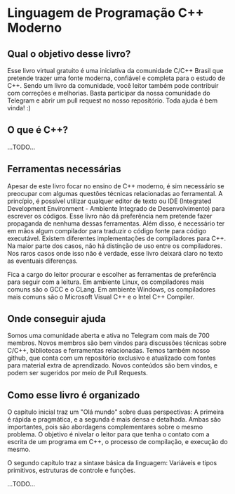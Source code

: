 # Linguagem de Programação C++ Moderno

## Qual o objetivo desse livro?

Esse livro virtual gratuito é uma iniciativa da comunidade C/C++ Brasil que pretende trazer uma fonte moderna, confiável e completa para o estudo de C++. Sendo um livro da comunidade, você leitor também pode contribuir com correções e melhorias. Basta participar da nossa comunidade do Telegram e abrir um pull request no nosso repositório. Toda ajuda é bem vinda! :)


## O que é C++?

...TODO...


## Ferramentas necessárias

Apesar de este livro focar no ensino de C++ moderno, é sim necessário se preocupar com algumas questões técnicas relacionadas ao ferramental. A princípio, é possível utilizar qualquer editor de texto ou IDE (Integrated Development Environment - Ambiente Integrado de Desenvolvimento) para escrever os códigos. Esse livro não dá preferência nem pretende fazer propaganda de nenhuma dessas ferramentas. Além disso, é necessário ter em mãos algum compilador para traduzir o código fonte para código executável. Existem diferentes implementações de compiladores para C++. Na maior parte dos casos, não há distinção de uso entre os compiladores. Nos raros casos onde isso não é verdade, esse livro deixará claro no texto as eventuais diferenças.

Fica a cargo do leitor procurar e escolher as ferramentas de preferência para seguir com a leitura. Em ambiente Linux, os compiladores mais comuns são o GCC e o CLang. Em ambiente Windows, os compiladores mais comuns são o Microsoft Visual C++ e o Intel C++ Compiler.


## Onde conseguir ajuda

Somos uma comunidade aberta e ativa no Telegram com mais de 700 membros. Novos membros são bem vindos para discussões técnicas sobre C/C++, bibliotecas e ferramentas relacionadas. Temos também nosso github, que conta com um repositório exclusivo e atualizado com fontes para material extra de aprendizado. Novos conteúdos são bem vindos, e podem ser sugeridos por meio de Pull Requests.


## Como esse livro é organizado

O capítulo inicial traz um "Olá mundo" sobre duas perspectivas: A primeira é rápida e pragmática, e a segunda é mais densa e detalhada. Ambas são importantes, pois são abordagens complementares sobre o mesmo problema. O objetivo é nivelar o leitor para que tenha o contato com a escrita de um programa em C++, o processo de compilação, e execução do mesmo.

O segundo capítulo traz a sintaxe básica da linguagem: Variáveis e tipos primitivos, estruturas de controle e funções.

...TODO...

